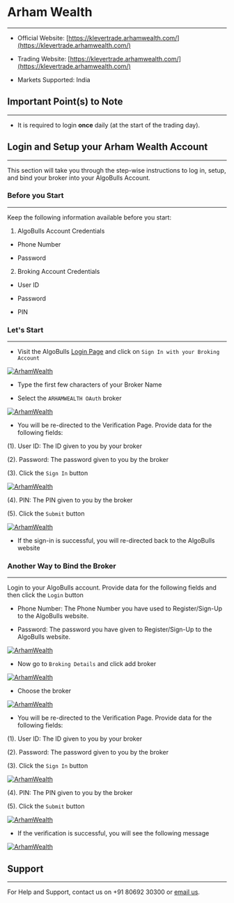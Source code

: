 # Arham Wealth
---
* Official Website: [https://klevertrade.arhamwealth.com/](https://klevertrade.arhamwealth.com/)

* Trading Website: [https://klevertrade.arhamwealth.com/](https://klevertrade.arhamwealth.com/)

* Markets Supported: India

## Important Point(s) to Note
---
* It is required to login **once** daily (at the start of the trading day).

## Login and Setup your Arham Wealth Account 
---
This section will take you through the step-wise instructions to log in, setup, and bind your broker into your AlgoBulls Account.

### Before you Start
---
Keep the following information available before you start:

1) AlgoBulls Account Credentials

* Phone Number

* Password

2) Broking Account Credentials

* User ID
      
* Password
      
* PIN

### Let's Start
---
* Visit the AlgoBulls [Login Page](https://app.algobulls.com/user/login) and click on `Sign In with your Broking Account`

[ ![ArhamWealth](imgs/algo_home.png "Click to Enlarge or Ctrl+Click to open in a new Tab") ](imgs/algo_home.png)

* Type the first few characters of your Broker Name

* Select the `ARHAMWEALTH OAuth` broker

[ ![ArhamWealth](imgs/arhamwealth/arhamwealth_login.png "Click to Enlarge or Ctrl+Click to open in a new Tab") ](imgs/arhamwealth/arhamwealth_login.png)

* You will be re-directed to the Verification Page. Provide data for the following fields:

(1). User ID: The ID given to you by your broker

(2). Password: The password given to you by the broker

(3). Click the `Sign In` button

[ ![ArhamWealth](imgs/arhamwealth/arham_2.png "Click to Enlarge or Ctrl+Click to open in a new Tab") ](imgs/arhamwealth/arham_2.png)

(4). PIN: The PIN given to you by the broker

(5). Click the `Submit` button

[ ![ArhamWealth](imgs/arhamwealth/arham_3.png "Click to Enlarge or Ctrl+Click to open in a new Tab") ](imgs/arhamwealth/arham_3.png)

* If the sign-in is successful, you will re-directed back to the AlgoBulls website

### Another Way to Bind the Broker
---

Login to your AlgoBulls account. Provide data for the following fields and then click the `Login` button

* Phone Number: The Phone Number you have used to Register/Sign-Up to the AlgoBulls website.

* Password: The password you have given to Register/Sign-Up to the AlgoBulls website.

[ ![ArhamWealth](imgs/sign-in-2.png "Click to Enlarge or Ctrl+Click to open in a new Tab") ](imgs/sign-in-2.png)

* Now go to `Broking Details` and click add broker

[ ![ArhamWealth](imgs/brokingdetails.png "Click to Enlarge or Ctrl+Click to open in a new Tab") ](imgs/brokingdetails.png)

* Choose the broker 

[ ![ArhamWealth](imgs/arhamwealth/arham_wealth.png "Click to Enlarge or Ctrl+Click to open in a new Tab") ](imgs/arhamwealth/arham_wealth.png)

* You will be re-directed to the Verification Page. Provide data for the following fields:

(1). User ID: The ID given to you by your broker

(2). Password: The password given to you by the broker

(3). Click the `Sign In` button

[ ![ArhamWealth](imgs/arhamwealth/arham_2.png "Click to Enlarge or Ctrl+Click to open in a new Tab") ](imgs/arhamwealth/arham_2.png)

(4). PIN: The PIN given to you by the broker

(5). Click the `Submit` button

[ ![ArhamWealth](imgs/arhamwealth/arham_3.png "Click to Enlarge or Ctrl+Click to open in a new Tab") ](imgs/arhamwealth/arham_3.png)

* If the verification is successful, you will see the following message

[ ![ArhamWealth](imgs/success_login.png "Click to Enlarge or Ctrl+Click to open in a new Tab") ](imgs/success_login.png)

## Support
---
For Help and Support, contact us on +91 80692 30300 or [email us](mailto:support@algobulls.com).

